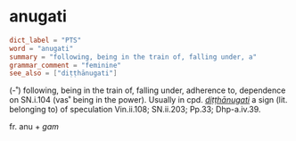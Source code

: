 # anugati

``` toml
dict_label = "PTS"
word = "anugati"
summary = "following, being in the train of, falling under, a"
grammar_comment = "feminine"
see_also = ["diṭṭhānugati"]
```

(\-˚) following, being in the train of, falling under, adherence to, dependence on SN.i.104 (vas˚ being in the power). Usually in cpd. *[diṭṭhānugati](diṭṭhānugati.md)* a sign (lit. belonging to) of speculation Vin.ii.108; SN.ii.203; Pp.33; Dhp\-a.iv.39.

fr. anu \+ *gam*

